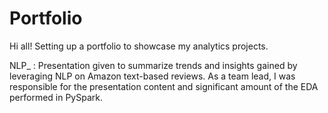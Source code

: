# Portfolio

Hi all! Setting up a portfolio to showcase my analytics projects. 

NLP_ : Presentation given to summarize trends and insights gained by leveraging NLP on Amazon text-based reviews. As a team lead, I was responsible for the presentation content and significant amount of the EDA performed in PySpark.


